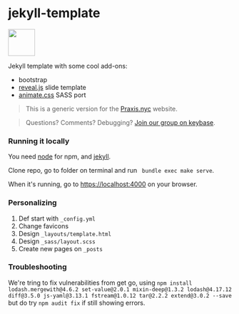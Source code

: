 # jekyll-template

<a href="https://praxis.nyc"><img src="https://praxis.nyc/assets/favicons/apple-touch-icon.png" width="60px" height="60px" /></a>

Jekyll template with some cool add-ons:
- bootstrap
- [reveal.js](https://revealjs.com/#/) slide template
- [animate.css](https://daneden.github.io/animate.css/) SASS port

> This is a generic version for the [Praxis.nyc](https://praxis.nyc/) website.

> Questions? Comments? Debugging? [Join our group on keybase](https://keybase.io/team/praxis_nyc).

### Running it locally

You need [node](https://nodejs.org/en/download/) for npm, and [jekyll](https://jekyllrb.com/docs/installation/macos/).

Clone repo, go to folder on terminal and run ` bundle exec make serve`.

When it's running, go to [https://localhost:4000](https://localhost:4000) on your browser.

### Personalizing

1. Def start with `_config.yml`
1. Change favicons
1. Design `_layouts/template.html`
1. Design `_sass/layout.scss`
1. Create new pages on `_posts`

### Troubleshooting

We're tring to fix vulnerabilities from get go, using `npm install lodash.mergewith@4.6.2 set-value@2.0.1 mixin-deep@1.3.2 lodash@4.17.12 diff@3.5.0 js-yaml@3.13.1 fstream@1.0.12 tar@2.2.2 extend@3.0.2 --save` but do try `npm audit fix` if still showing errors.
